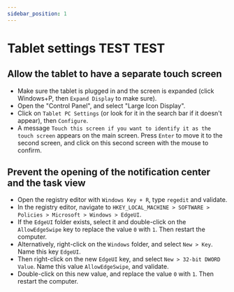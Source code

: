 ```yaml
---
sidebar_position: 1
---
```


# Tablet settings TEST TEST

## Allow the tablet to have a separate touch screen

- Make sure the tablet is plugged in and the screen is expanded (click Windows+P, then `Expand Display` to make sure).
- Open the "Control Panel", and select "Large Icon Display".
- Click on `Tablet PC Settings` (or look for it in the search bar if it doesn't appear), then `Configure`.
- A message `Touch this screen if you want to identify it as the touch screen` appears on the main screen. Press `Enter` to move it to the second screen, and click on this second screen with the mouse to confirm.

## Prevent the opening of the notification center and the task view

- Open the registry editor with `Windows Key + R`, type `regedit` and validate.
- In the registry editor, navigate to `HKEY_LOCAL_MACHINE > SOFTWARE > Policies > Microsoft > Windows > EdgeUI`.
- If the `EdgeUI` folder exists, select it and double-click on the `AllowEdgeSwipe` key to replace the value `0` with `1`. Then restart the computer.
- Alternatively, right-click on the `Windows` folder, and select `New > Key`. Name this key `EdgeUI`.
- Then right-click on the new `EdgeUI` key, and select `New > 32-bit DWORD Value`. Name this value `AllowEdgeSwipe`, and validate.
- Double-click on this new value, and replace the value `0` with `1`. Then restart the computer.
